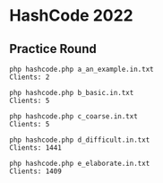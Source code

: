# HashCode 2022

## Practice Round

```
php hashcode.php a_an_example.in.txt
Clients: 2
```
```
php hashcode.php b_basic.in.txt
Clients: 5
```
```
php hashcode.php c_coarse.in.txt
Clients: 5
```
```
php hashcode.php d_difficult.in.txt
Clients: 1441
```
```
php hashcode.php e_elaborate.in.txt 
Clients: 1409
```
